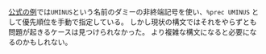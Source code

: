 
[公式の例](https://ocaml.org/manual/5.2/lexyacc.html)では`UMINUS`という名前のダミーの非終端記号を使い、`%prec UMINUS` として優先順位を手動で指定している。
しかし現状の構文ではそれをやらずとも問題が起きるケースは見つけられなかった。
より複雑な構文になると必要になるのかもしれない。
